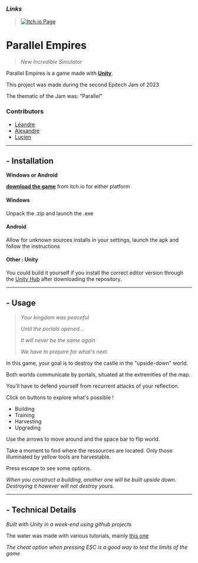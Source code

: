 ### *Links*
> [![Itch.io Page](https://img.shields.io/badge/Itch.io-Download_the_game-red?style=for-the-badge&logo=itch.io)](https://mathematisse.itch.io/parallel-empires)


# **Parallel Empires**
> *New Incredible Simulator*
> 
Parallel Empires is a game made with **[Unity](https://unity.com/)**.

This project was made during the second Epitech Jam of 2023

The thematic of the Jam was: "Parallel"

### Contributors
- [Léandre](https://github.com/Ekhalios)
- [Alexandre](https://github.com/FredeAlexandre)
- [Lucien](https://github.com/mathematisse)

___

## **- Installation**

**Windows or Android**

**[download the game](https://mathematisse.itch.io/parallel-empires)** from itch.io for either platform
#### Windows
Unpack the .zip and launch the .exe
#### Android
Allow for unknown sources installs in your settings, launch the apk and follow the instructions
#### Other : Unity
You could build it yourself if you install the correct editor version through the [Unity Hub](https://unity.com/unity-hub) after downloading the repository.
___

## **- Usage**

> *Your kingdom was peaceful*
> 
> *Until the portals opened...*
> 
> *It will never be the same again*
> 
> *We have to prepare for what's next.*

In this game, your goal is to destroy the castle in the "upside-down" world.

Both worlds communicate by portals, situated at the extremities of the map.

You'll have to defend yourself from recurrent attacks of your reflection.

Click on buttons to explore what's possible !
- Building
- Training
- Harvesting
- Upgrading

Use the arrows to move around and the space bar to flip world.

Take a moment to find where the ressources are located. Only those illuminated by yellow tools are harvestable.

Press escape to see some options.

*When you construct a building, another one will be built upside down. Destroying it however will not destroy yours.*

___

## **- Technical Details**

*Built with Unity in a week-end using github projects*

The water was made with various tutorials, mainly [this one](https://www.youtube.com/watch?v=ym1K3of3pys)

*The cheat option when pressing ESC is a good way to test the limits of the game*
